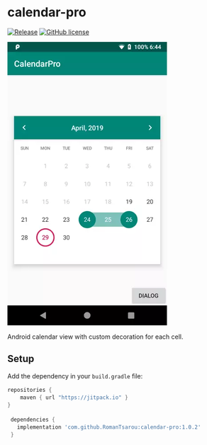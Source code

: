 # calendar-pro
[![Release](https://jitpack.io/v/RomanTsarou/calendar-pro.svg)](https://jitpack.io/#RomanTsarou/calendar-pro)
[![GitHub license](https://img.shields.io/badge/license-Apache%20License%202.0-blue.svg?style=flat)](http://www.apache.org/licenses/LICENSE-2.0)

![Files app](assets/screen.webp)

Android calendar view with custom decoration for each cell.

## Setup

Add the dependency in your `build.gradle` file:

```gradle
repositories {
    maven { url "https://jitpack.io" }
}

 dependencies {
   implementation 'com.github.RomanTsarou:calendar-pro:1.0.2'
 }
```



